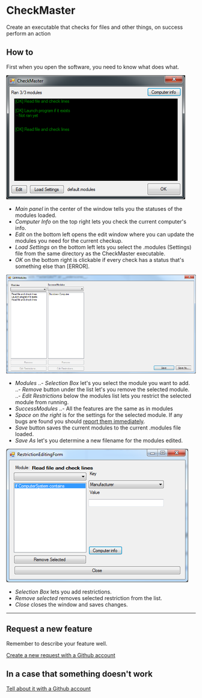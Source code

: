 # CheckMaster
Create an executable that checks for files and other things, on success perform an action

## How to
First when you open the software, you need to know what does what.

![How To's first image about the main window](https://raw.githubusercontent.com/KristianLauttamus/CheckMaster/master/HowTo/1.png)
- _Main panel_ in the center of the window tells you the statuses of the modules loaded.
- _Computer Info_ on the top right lets you check the current computer's info.
- _Edit_ on the bottom left opens the edit window where you can update the modules you need for the current checkup.
- _Load Settings_ on the bottom left lets you select the .modules (Settings) file from the same directory as the CheckMaster executable.
- _OK_ on the bottom right is clickable if every check has a status that's something else than [ERROR].

![How To's second image about modules](https://raw.githubusercontent.com/KristianLauttamus/CheckMaster/master/HowTo/2.png)
- _Modules_
..- _Selection Box_ let's you select the module you want to add.
..- _Remove_ button under the list let's you remove the selected module.
..- _Edit Restrictions_ below the modules list lets you restrict the selected module from running.
- _SuccessModules_
..- All the features are the same as in modules
- _Space on the right_ is for the settings for the selected module. If any bugs are found you should [report them immediately](https://github.com/KristianLauttamus/CheckMaster#in-a-case-that-something-doesnt-work).
- _Save_ button saves the current modules to the current .modules file loaded.
- _Save As_ let's you determine a new filename for the modules edited.

![How To's third image about restrictions](https://raw.githubusercontent.com/KristianLauttamus/CheckMaster/master/HowTo/3.png)
- _Selection Box_ lets you add restrictions.
- _Remove selected_ removes selected restriction from the list.
- _Close_ closes the window and saves changes.
___

## Request a new feature
Remember to describe your feature well.

[Create a new request with a Github account](https://github.com/KristianLauttamus/CheckMaster/issues/new?labels=request)

## In a case that something doesn't work
[Tell about it with a Github account](https://github.com/KristianLauttamus/CheckMaster/issues/new?labels=bug)